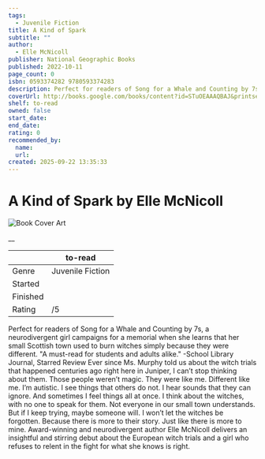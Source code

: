 ```yaml
---
tags:
  - Juvenile Fiction
title: A Kind of Spark
subtitle: ""
author:
  - Elle McNicoll
publisher: National Geographic Books
published: 2022-10-11
page_count: 0
isbn: 0593374282 9780593374283
description: Perfect for readers of Song for a Whale and Counting by 7s, a neurodivergent girl campaigns for a memorial when she learns that her small Scottish town used to burn witches simply because they were different. "A must-read for students and adults alike." -School Library Journal, Starred Review Ever since Ms. Murphy told us about the witch trials that happened centuries ago right here in Juniper, I can’t stop thinking about them. Those people weren’t magic. They were like me. Different like me. I’m autistic. I see things that others do not. I hear sounds that they can ignore. And sometimes I feel things all at once. I think about the witches, with no one to speak for them. Not everyone in our small town understands. But if I keep trying, maybe someone will. I won’t let the witches be forgotten. Because there is more to their story. Just like there is more to mine. Award-winning and neurodivergent author Elle McNicoll delivers an insightful and stirring debut about the European witch trials and a girl who refuses to relent in the fight for what she knows is right.
coverUrl: http://books.google.com/books/content?id=STuOEAAAQBAJ&printsec=frontcover&img=1&zoom=1&source=gbs_api
shelf: to-read
owned: false
start_date:
end_date:
rating: 0
recommended_by:
  name:
  url:
created: 2025-09-22 13:35:33
---
```


# A Kind of Spark by Elle McNicoll

![Book Cover Art](http://books.google.com/books/content?id=STuOEAAAQBAJ&printsec=frontcover&img=1&zoom=1&source=gbs_api)

__

| &nbsp; | to-read |
| --- | --- |
| Genre | Juvenile Fiction |
| Started |  |
| Finished |  |
| Rating | /5 |

Perfect for readers of Song for a Whale and Counting by 7s, a neurodivergent girl campaigns for a memorial when she learns that her small Scottish town used to burn witches simply because they were different. "A must-read for students and adults alike." -School Library Journal, Starred Review Ever since Ms. Murphy told us about the witch trials that happened centuries ago right here in Juniper, I can’t stop thinking about them. Those people weren’t magic. They were like me. Different like me. I’m autistic. I see things that others do not. I hear sounds that they can ignore. And sometimes I feel things all at once. I think about the witches, with no one to speak for them. Not everyone in our small town understands. But if I keep trying, maybe someone will. I won’t let the witches be forgotten. Because there is more to their story. Just like there is more to mine. Award-winning and neurodivergent author Elle McNicoll delivers an insightful and stirring debut about the European witch trials and a girl who refuses to relent in the fight for what she knows is right.
